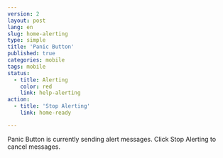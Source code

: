 ```yaml
---
version: 2
layout: post
lang: en
slug: home-alerting
type: simple
title: 'Panic Button'
published: true
categories: mobile
tags: mobile
status:
  - title: Alerting
    color: red
    link: help-alerting
action:
  - title: 'Stop Alerting'
    link: home-ready

---
```


Panic Button is currently sending alert messages. Click Stop Alerting to cancel messages.
